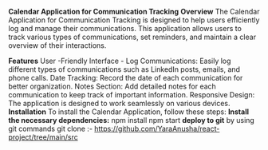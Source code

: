 **Calendar Application for Communication Tracking**
**Overview**
The Calendar Application for Communication Tracking is designed to help users efficiently log and manage their communications. This application allows users to track various types of communications, set reminders, and maintain a clear overview of their interactions.

**Features**
User -Friendly Interface - Log Communications: Easily log different types of communications such as LinkedIn posts, emails, and phone calls.
Date Tracking: Record the date of each communication for better organization.
Notes Section: Add detailed notes for each communication to keep track of important information.
Responsive Design: The application is designed to work seamlessly on various devices.
**Installation**
To install the Calendar Application, follow these steps:
**Install the necessary dependencies:**
npm install
npm start
**deploy to git**
by using git commands
git clone :- https://github.com/YaraAnusha/react-project/tree/main/src





